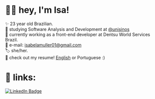 # 👋🏻 hey, I'm Isa! 
✨ 23 year old Brazilian. <br>
📓 studying Software Analysis and Development at <a href="https://github.com/unisinos">@unisinos</a> <br>
📍 currently working as a front-end developer at Dentsu World Services Brazil. <br>
📩 e-mail: isabelamuller01@gmail.com <br>
🏷 she/her. <br>
📄 check out my resume! <a href="https://drive.google.com/file/d/1U6TZFFcJviNUT45ZOgzgm3k_yefvAoel/view?usp=sharing">English</a> or Portuguese :) 
 <br>
<!-- ───── ⋆⋅☆⋅⋆ ────────── ⋆⋅☆⋅⋆ ──────────  -->
# 🔗 links: 

[![LinkedIn Badge](https://img.shields.io/badge/LinkedIn-0077B5?style=for-the-badge&logo=linkedin&logoColor=white)](https://www.linkedin.com/in/isabela-m%C3%BCllerrr//) 
<br>


